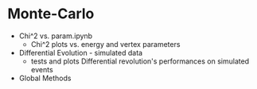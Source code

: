 # Monte-Carlo

- Chi^2 vs. param.ipynb
  - Chi^2 plots vs. energy and vertex parameters
- Differential Evolution - simulated data
  - tests and plots Differential revolution's performances on simulated events
- Global Methods
